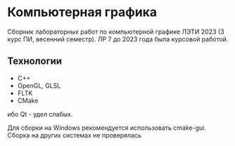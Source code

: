 # Компьютерная графика
 Сборник лабораторных работ по компьютерной графике ЛЭТИ 2023 (3 курс ПИ, весенний семестр). ЛР 7 до 2023 года была курсовой работой.
 
 ## Технологии
  - C++
  - OpenGL, GLSL
  - FLTK
  - CMake

ибо Qt - удел слабых.

Для сборки на Windows рекомендуется использовать cmake-gui. Сборка на других системах не проверялась
